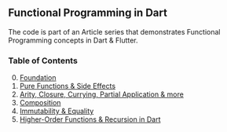 ## Functional Programming in Dart

The code is part of an Article series that demonstrates Functional Programming concepts in Dart & Flutter.

### Table of Contents

0. [Foundation](https://yogi-6.medium.com/functional-programming-in-dart-foundation-part-0-7e932517b824)
1. [Pure Functions & Side Effects](https://yogi-6.medium.com/pure-functions-side-effects-in-dart-functional-programming-part-1-fb931d6c0351)
2. [Arity, Closure, Currying, Partial Application & more](https://levelup.gitconnected.com/arity-closure-currying-partial-application-more-in-dart-functional-programming-part-2-4534a8b7f374)
3. [Composition](https://levelup.gitconnected.com/composition-in-flutter-dart-functional-programming-part-3-ffba917aee3d)
4. [Immutability & Equality](https://levelup.gitconnected.com/immutability-equality-in-flutter-dart-functional-programming-part-4-339a4e9312bb)
5. [Higher-Order Functions & Recursion in Dart]([https://medium.com/p/4237bc114005](https://medium.com/flutter-community/higher-order-functions-recursion-in-dart-functional-programming-part-5-4237bc114005))
